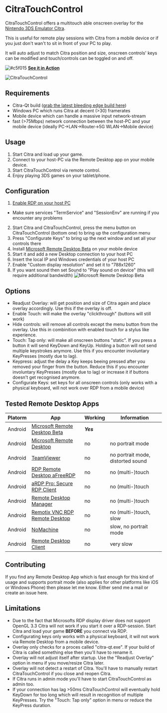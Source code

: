 # CitraTouchControl #

CitraTouchControl offers a multitouch able onscreen overlay for the [Nintendo 3DS Emulator Citra](https://github.com/citra-emu/citra).

This is useful for remote play sessions with Citra from a mobile device or if you just don't wan't to sit in front of your PC to play. 

It will auto adjust to match Citra position and size, onscreen controls' keys can be modified and touch/controls can be toggled on and off.

![#c5f015](http://placehold.it/15/c5f015/000000?text=+) **[See it in Action](http://a.pomf.cat/rqiutm.webm)**

![CitraTouchControl](https://i.imgur.com/u38o2VN.png)
## Requirements ##
* Citra-Qt build ([grab the latest bleeding edge build here](https://github.com/citra-emu/citra-bleeding-edge/releases)) 
* Windows PC which runs Citra at decent (>30) framerates
* Mobile device which can handle a massive input network-stream
* fast (>75Mbps) network connection between the host-PC and your mobile device (ideally PC->LAN->Router->5G WLAN->Mobile device)


## Usage ##
1. Start Citra and load up your game.
2. Connect to your host-PC via the Remote Desktop app on your mobile device.
3. Start CitraTouchControl via remote control.
4. Enjoy playing 3DS games on your tablet/phone.


## Configuration ##
1. [Enable RDP on your host PC](http://www.howtogeek.com/howto/windows-vista/turn-on-remote-desktop-in-windows-vista/)
  * Make sure services "TermService" and "SessionEnv" are running if you encounter any problems
2. Start Citra and CitraTouchControl, press the menu button on CitraTouchControl (bottom one) to bring up the configuration menu
  1. Press "Configurate Keys" to bring up the next window and set all your controls there
3. Install [Microsoft Remote Desktop Beta](https://play.google.com/store/apps/details?id=com.microsoft.rdc.android.beta) on your mobile device
4. Start it and add a new Desktop connection to your host PC
  1. Insert the local IP and Windows credentials of your host PC
  2. Enable "Custom display resolution" and set it to "788x1260"
  3. If you want sound then set Sound to "Play sound on device" (this will require additional bandwidth)
![Microsoft Remote Desktop Beta](https://i.imgur.com/0RPYSDD.png)


## Options ##
* Readjust Overlay: will get position and size of Citra again and place overlay accordingly. Use this if the overlay is off.
* Enable Touch: will make the overlay "clickthrough" (buttons will still work)
* Hide controls: will remove all controls except the menu button from the overlay. Use this in combinition with enabled touch for a stylus like experience.
* Touch: Tap only: will make all onscreen buttons "static". If you press a button it will send KeyDown and KeyUp. Holding a button will not send multiple keystrokes anymore. Use this if you encounter involuntary KeyPresses (mostly due to lag).
* Keypress: adjust the delay a Key keeps beeing pressed after you removed your finger from the button. Reduce this if you encounter involuntary KeyPresses (mostly due to lag) or increase it if buttons doesn't get recognised anymore.
* Configurate Keys: set keys for all onscreen controls (only works with a physical keyboard, will not work over RDP from a mobile device)


## Tested Remote Desktop Apps ##
| Platorm | App | Working | Information |
| ------------- | ------------- | ------------- | ------------- |
| Android | [Microsoft Remote Desktop Beta](https://play.google.com/store/apps/details?id=com.microsoft.rdc.android.beta) | **_Yes_** |
| Android | [Microsoft Remote Desktop](https://play.google.com/store/apps/details?id=com.microsoft.rdc.android) | no | no portrait mode |
| Android | [TeamViewer](https://play.google.com/store/apps/details?id=com.teamviewer.teamviewer.market.mobile) | no | no portrait mode, distorted sound |
| Android | [RDP Remote Desktop aFreeRDP](https://play.google.com/store/apps/details?id=com.freerdp.afreerdp) | no | no (multi-)touch |
| Android | [aRDP Pro: Secure RDP Client](https://play.google.com/store/apps/details?id=com.iiordanov.aRDP) | no | no (multi-)touch |
| Android | [Remote Desktop Manager](https://play.google.com/store/apps/details?id=com.devolutions.remotedesktopmanager) | no | no (multi-)touch |
| Android | [Remotix VNC RDP Remote Desktop](https://play.google.com/store/apps/details?id=com.nulana.android.remotix) | no | no (multi-)touch, slow |
| Android | [NoMachine](https://play.google.com/store/apps/details?id=com.nomachine.nxplayer) | no | slow, no portrait mode |
| Android | [Remote Desktop Client](https://play.google.com/store/apps/details?id=com.xtralogic.android.rdpclient) | no  | very slow |


## Contributing ##
If you find any Remote Desktop App which is fast enough for this kind of usage and supports portrait mode (also applies for other platforms like iOS or Windows Phone) then please let me know. Either send me a mail or create an issue here.


## Limitations ##
* Due to the fact that Microsofts RDP display driver does not support OpenGL 3.3 Citra will not work if you start it over a RDP-session. Start Citra and load your game **BEFORE** you connect via RDP.
* Configurating keys only works with a physical keyboard, it will not work via Remote Desktop from a mobile device.
* Overlay only checks for a proces called "citra-qt.exe". If your build of Citra is called something else then you'll have to rename it.
* Overlay will not adjust itself after startup. Use the "Readjust Overlay" option in menu if you move/resize Citra later.
* Overlay will not detect a restart of Citra. You'll have to manually restart CitraTouchControl if you close and reopen Citra.
* If Citra runs in admin mode you'll have to start CitraTouchControl as admin too.
* If your connection has lag >50ms CitraTouchControl will eventually hold KeyDown for too long which will result in recognition of multiple KeyPresses. Try the "Touch: Tap only" option in menu or reduce the KeyPress duration.
